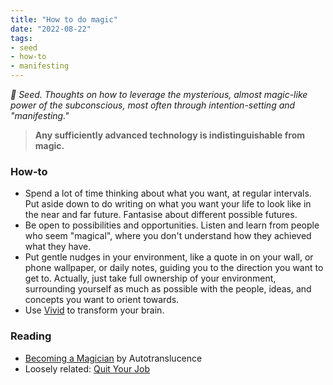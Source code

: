 ```yaml
---
title: "How to do magic"
date: "2022-08-22"
tags:
- seed
- how-to
- manifesting
---
```

*🌱 Seed. Thoughts on how to leverage the mysterious, almost magic-like power of the subconscious, most often through intention-setting and "manifesting."*

> **Any sufficiently advanced technology is indistinguishable from magic.**

### How-to
- Spend a lot of time thinking about what you want, at regular intervals. Put aside down to do writing on what you want your life to look like in the near and far future. Fantasise about different possible futures. 
- Be open to possibilities and opportunities. Listen and learn from people who seem "magical", where you don't understand how they achieved what they have.
- Put gentle nudges in your environment, like a quote in on your wall, or phone wallpaper, or daily notes, guiding you to the direction you want to get to. Actually, just take full ownership of your environment, surrounding yourself as much as possible with the people, ideas, and concepts you want to orient towards.
- Use [Vivid](https://www.vivid-app.me/) to transform your brain.

### Reading
- [Becoming a Magician](https://autotranslucence.wordpress.com/2018/03/30/becoming-a-magician/) by Autotranslucence
- Loosely related: [Quit Your Job](https://palladiummag.com/2022/01/06/quit-your-job/)